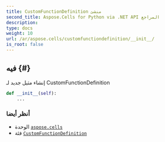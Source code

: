 ```yaml
---
title: CustomFunctionDefinition منشئ
second_title: Aspose.Cells for Python via .NET API المراجع
description:
type: docs
weight: 10
url: /ar/aspose.cells/customfunctiondefinition/__init__/
is_root: false
---
```

##  __فيه__ {#}
إنشاء مثيل جديد لـ CustomFunctionDefinition



```python
def __init__(self):
    ...
```





###  أنظر أيضا
* الوحدة [`aspose.cells`](../../)
* فئة [`CustomFunctionDefinition`](/cells/python-net/ar/aspose.cells/customfunctiondefinition)

